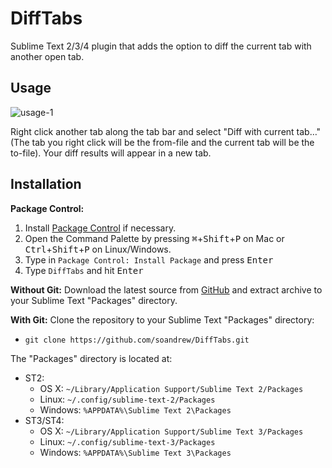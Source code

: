 # DiffTabs

Sublime Text 2/3/4 plugin that adds the option to diff the current tab with another open tab.

## Usage

![usage-1](https://user-images.githubusercontent.com/15936962/180658183-5ae16438-1cce-4062-86cb-9a23fddfd113.gif)

Right click another tab along the tab bar and select "Diff with current tab…" (The tab you right click will be the from-file and the current tab will be the to-file).
Your diff results will appear in a new tab.

## Installation

**Package Control:** 

1. Install [Package Control](https://packagecontrol.io/installation) if necessary.
2. Open the Command Palette by pressing <kbd>&#8984;</kbd>+<kbd>Shift</kbd>+<kbd>P</kbd> on Mac or <kbd>Ctrl</kbd>+<kbd>Shift</kbd>+<kbd>P</kbd> on Linux/Windows.
3. Type in `Package Control: Install Package` and press <kbd>Enter</kbd>
4. Type `DiffTabs` and hit <kbd>Enter</kbd>

**Without Git:** Download the latest source from [GitHub](https://github.com/soandrew/DiffTabs) and extract archive to your Sublime Text "Packages" directory.

**With Git:** Clone the repository to your Sublime Text "Packages" directory:

- `git clone https://github.com/soandrew/DiffTabs.git`

The "Packages" directory is located at:

- ST2: 
    - OS X: `~/Library/Application Support/Sublime Text 2/Packages`
    - Linux: `~/.config/sublime-text-2/Packages`
    - Windows: `%APPDATA%\Sublime Text 2\Packages`
- ST3/ST4:
    - OS X: `~/Library/Application Support/Sublime Text 3/Packages`
    - Linux: `~/.config/sublime-text-3/Packages`
    - Windows: `%APPDATA%\Sublime Text 3\Packages`
